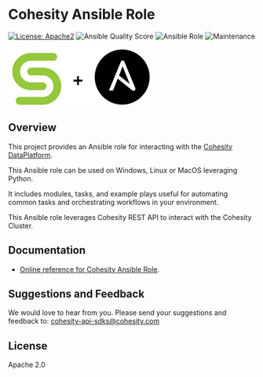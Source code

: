 <!--
  Title: Cohesity Ansible Role
  Description: This project provides a Ansible role for interacting with the Cohesity DataPlatform
  Author: Cohesity Inc
  -->
# Cohesity Ansible Role

[![License: Apache2](https://img.shields.io/hexpm/l/plug.svg?style=popout)](https://github.com/cohesity/cohesity-ansible-role/blob/master/LICENSE)
![Ansible Quality Score](https://img.shields.io/ansible/quality/37727)
![Ansible Role](https://img.shields.io/ansible/role/d/37727)
![Maintenance](https://img.shields.io/maintenance/yes/2020)



![](docs/assets/images/cohesity_ansible.png)

## Overview

This project provides an Ansible role for interacting with the [Cohesity DataPlatform](https://www.cohesity.com/products/data-platform).

This Ansible role can be used on Windows, Linux or MacOS leveraging Python.

It includes modules, tasks, and example plays useful for automating common tasks and orchestrating workflows in your environment.

This Ansible role leverages Cohesity REST API to interact with the Cohesity Cluster.

## Documentation

* [Online reference for Cohesity Ansible Role](https://cohesity.github.io/cohesity-ansible-role).

## Suggestions and Feedback

We would love to hear from you. Please send your suggestions and feedback to: [cohesity-api-sdks@cohesity.com](mailto:cohesity-api-sdks@cohesity.com)

## License

Apache 2.0
